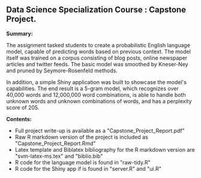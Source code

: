 ## Data Science Specialization Course : Capstone Project.
**Summary:**

The assignment tasked students to create a probabilistic English language model, capable of predicting words based on previous context. The model itself was trained on a corpus consisting of blog posts, online newspaper articles and twitter feeds. The basic model was smoothed by Kneser-Ney and pruned by Seymore-Rosenfeld methods. 

In addition, a simple Shiny application was built to showcase the model's capabilities. The end result is a 5-gram model, which recognizes over 40,000 words and 12,000,000 word combinations, is able to handle both unknown words and unknown combinations of words, and has a perplexity score of 205.

**Contents:**
* Full project write-up is available as a "Capstone_Project_Report.pdf"
* Raw R markdown version of the project is included as "Capstone_Project_Report.Rmd"
* Latex template and Biblatex bibliography for the R markdown version are "svm-latex-ms.tex" and "biblio.bib"
* R code for the language model is found in "raw-tidy.R"
* R code for the Shiny app if is found in "server.R" and "ui.R"
